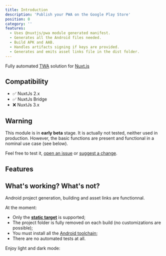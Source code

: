 ```yaml
---
title: Introduction
description: 'Publish your PWA on the Google Play Store'
position: 0
category: ''
features:
  - Uses @nuxtjs/pwa module generated manifest.
  - Generates all the Android files needed.
  - Build APK and AAB.
  - Handles artifacts signing if keys are provided.
  - Generates and emits asset links file in the dist folder.
---
```


Fully automated [TWA](https://developer.chrome.com/docs/android/trusted-web-activity/overview/) solution for [Nuxt.js](https://nuxtjs.org)

## Compatibility
- ✅ NuxtJs 2.x
- ✅ NuxtJs Bridge
- ❌ NuxtJs 3.x

## Warning

This module is in **early beta** stage. It is actually not tested, neither used in production.
However, the basic functions are present and functional in a nominal use case (see below).

Feel free to test it, [open an issue](https://github.com/tuarrep/nuxt-twa/issues) or [suggest a change](https://github.com/tuarrep/nuxt-twa/pulls).

## Features

<list :items="features"></list>

## What's working? What's not?
Android project generation, building and asset links are functionnal.

At the moment:
 - Only the [**static target**](https://nuxtjs.org/docs/2.x/features/deployment-targets) is supported;
 - The project folder is fully removed on each build (no customizations are possible);
 - You must install all the [Android toolchain](https://developer.android.com/studio);
 - There are no automated tests at all.

<p class="flex items-center">Enjoy light and dark mode:&nbsp;<app-color-switcher class="p-2"></app-color-switcher></p>
